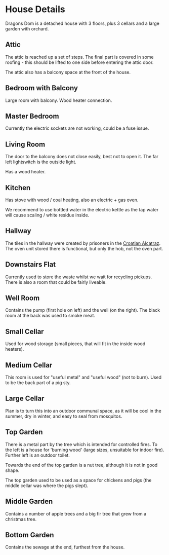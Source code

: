 # House Details

Dragons Dom is a detached house with 3 floors, plus 3 cellars and a large garden with orchard.

## Attic

The attic is reached up a set of steps.  The final part is covered in some roofing - this should be lifted to one side before entering the attic door.

The attic also has a balcony space at the front of the house.

## Bedroom with Balcony

Large room with balcony.  Wood heater connection.

## Master Bedroom

Currently the electric sockets are not working, could be a fuse issue.

## Living Room

The door to the balcony does not close easily, best not to open it.  The far left lightswitch is the outside light.

Has a wood heater.

## Kitchen

Has stove with wood / coal heating, also an electric + gas oven.  

We recommend to use bottled water in the electric kettle as the tap water will cause scaling / white residue inside.

## Hallway

The tiles in the hallway were created by prisoners in the [Croatian Alcatraz](https://en.wikipedia.org/wiki/Goli_Otok).  The oven unit stored there is functional, but only the hob, not the oven part.

## Downstairs Flat

Currently used to store the waste whilst we wait for recycling pickups.  There is also a room that could be fairly liveable.


## Well Room

Contains the pump (first hole on left) and the well (on the right).  The black room at the back was used to smoke meat.

## Small Cellar

Used for wood storage (small pieces, that will fit in the inside wood heaters).

## Medium Cellar

This room is used for "useful metal" and "useful wood" (not to burn).  Used to be the back part of a pig sty.

## Large Cellar

Plan is to turn this into an outdoor communal space, as it will be cool in the summer, dry in winter, and easy to seal from mosquitos.

## Top Garden

There is a metal part by the tree which is intended for controlled fires.  To the left is a house for 'burning wood' (large sizes, unsuitable for indoor fire).  Further left is an outdoor toilet.

Towards the end of the top garden is a nut tree, although it is not in good shape.

The top garden used to be used as a space for chickens and pigs (the middle cellar was where the pigs slept).

## Middle Garden

Contains a number of apple trees and a big fir tree that grew from a christmas tree.

## Bottom Garden

Contains the sewage at the end, furthest from the house.
